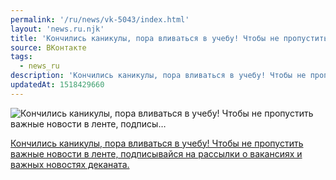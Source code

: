 ```yaml
---
permalink: '/ru/news/vk-5043/index.html'
layout: 'news.ru.njk'
title: 'Кончились каникулы, пора вливаться в учебу! Чтобы не пропустить важные новости в ленте, подписы…'
source: ВКонтакте
tags:
  - news_ru
description: 'Кончились каникулы, пора вливаться в учебу! Чтобы не пропустить важные новости в ленте, подписы…'
updatedAt: 1518429660
---
```

![Кончились каникулы, пора вливаться в учебу! Чтобы не пропустить важные новости в ленте, подписы…](https://sun9-7.userapi.com/c831408/v831408239/46232/zKMXN1Vb1xc.jpg)

[Кончились каникулы, пора вливаться в учебу! Чтобы не пропустить важные новости в ленте, подписывайся на рассылки о вакансиях и важных новостях деканата.](https://vk.com/app5748831_-131429)

